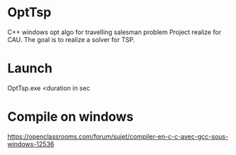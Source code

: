 # OptTsp
C++ windows opt algo for travelling salesman problem
Project realize for CAU. The goal is to realize a solver for TSP.

# Launch
OptTsp.exe <file input> <file output> <duration in sec

# Compile on windows
https://openclassrooms.com/forum/sujet/compiler-en-c-c-avec-gcc-sous-windows-12536
